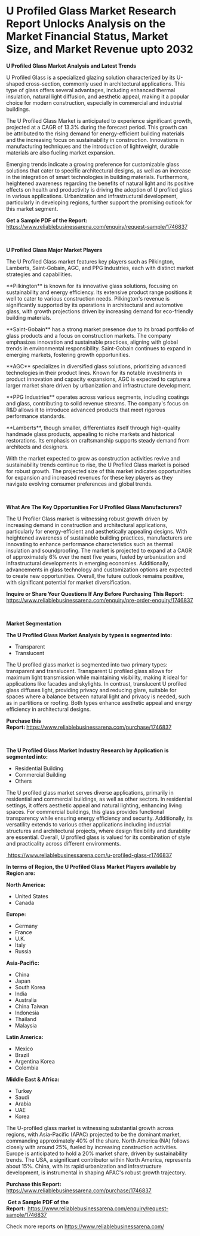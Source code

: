 <p><h1>U Profiled Glass Market Research Report Unlocks Analysis on the Market Financial Status, Market Size, and Market Revenue upto 2032</h1></p><p><strong>U Profiled Glass Market Analysis and Latest Trends</strong></p>
<p><p>U Profiled Glass is a specialized glazing solution characterized by its U-shaped cross-section, commonly used in architectural applications. This type of glass offers several advantages, including enhanced thermal insulation, natural light diffusion, and aesthetic appeal, making it a popular choice for modern construction, especially in commercial and industrial buildings.</p><p>The U Profiled Glass Market is anticipated to experience significant growth, projected at a CAGR of 13.3% during the forecast period. This growth can be attributed to the rising demand for energy-efficient building materials and the increasing focus on sustainability in construction. Innovations in manufacturing techniques and the introduction of lightweight, durable materials are also fueling market expansion.</p><p>Emerging trends indicate a growing preference for customizable glass solutions that cater to specific architectural designs, as well as an increase in the integration of smart technologies in building materials. Furthermore, heightened awareness regarding the benefits of natural light and its positive effects on health and productivity is driving the adoption of U profiled glass in various applications. Urbanization and infrastructural development, particularly in developing regions, further support the promising outlook for this market segment.</p></p>
<p><strong>Get a Sample PDF of the Report:&nbsp;</strong> <a href="https://www.reliablebusinessarena.com/enquiry/request-sample/1746837?utm_campaign=3062&utm_medium=2&utm_source=Github&utm_content=ia&utm_term=01042025&utm_id=u-profiled-glass">https://www.reliablebusinessarena.com/enquiry/request-sample/1746837</a></p>
<p>&nbsp;</p>
<p><strong>U Profiled Glass Major Market Players</strong></p>
<p><p>The U Profiled Glass market features key players such as Pilkington, Lamberts, Saint-Gobain, AGC, and PPG Industries, each with distinct market strategies and capabilities.</p><p>**Pilkington** is known for its innovative glass solutions, focusing on sustainability and energy efficiency. Its extensive product range positions it well to cater to various construction needs. Pilkington's revenue is significantly supported by its operations in architectural and automotive glass, with growth projections driven by increasing demand for eco-friendly building materials.</p><p>**Saint-Gobain** has a strong market presence due to its broad portfolio of glass products and a focus on construction markets. The company emphasizes innovation and sustainable practices, aligning with global trends in environmental responsibility. Saint-Gobain continues to expand in emerging markets, fostering growth opportunities.</p><p>**AGC** specializes in diversified glass solutions, prioritizing advanced technologies in their product lines. Known for its notable investments in product innovation and capacity expansions, AGC is expected to capture a larger market share driven by urbanization and infrastructure development.</p><p>**PPG Industries** operates across various segments, including coatings and glass, contributing to solid revenue streams. The company's focus on R&D allows it to introduce advanced products that meet rigorous performance standards.</p><p>**Lamberts**, though smaller, differentiates itself through high-quality handmade glass products, appealing to niche markets and historical restorations. Its emphasis on craftsmanship supports steady demand from architects and designers.</p><p>With the market expected to grow as construction activities revive and sustainability trends continue to rise, the U Profiled Glass market is poised for robust growth. The projected size of this market indicates opportunities for expansion and increased revenues for these key players as they navigate evolving consumer preferences and global trends.</p></p>
<p>&nbsp;</p>
<p><strong>What Are The Key Opportunities For U Profiled Glass Manufacturers?</strong></p>
<p><p>The U Profiler Glass market is witnessing robust growth driven by increasing demand in construction and architectural applications, particularly for energy-efficient and aesthetically appealing designs. With heightened awareness of sustainable building practices, manufacturers are innovating to enhance performance characteristics such as thermal insulation and soundproofing. The market is projected to expand at a CAGR of approximately 6% over the next five years, fueled by urbanization and infrastructural developments in emerging economies. Additionally, advancements in glass technology and customization options are expected to create new opportunities. Overall, the future outlook remains positive, with significant potential for market diversification.</p></p>
<p><strong>Inquire or Share Your Questions If Any Before Purchasing This Report:</strong> <a href="https://www.reliablebusinessarena.com/enquiry/pre-order-enquiry/1746837?utm_campaign=3062&utm_medium=2&utm_source=Github&utm_content=ia&utm_term=01042025&utm_id=u-profiled-glass">https://www.reliablebusinessarena.com/enquiry/pre-order-enquiry/1746837</a></p>
<p>&nbsp;</p>
<p><strong>Market Segmentation</strong></p>
<p><strong>The U Profiled Glass Market Analysis by types is segmented into:</strong></p>
<p><ul><li>Transparent</li><li>Translucent</li></ul></p>
<p><p>The U profiled glass market is segmented into two primary types: transparent and translucent. Transparent U profiled glass allows for maximum light transmission while maintaining visibility, making it ideal for applications like facades and skylights. In contrast, translucent U profiled glass diffuses light, providing privacy and reducing glare, suitable for spaces where a balance between natural light and privacy is needed, such as in partitions or roofing. Both types enhance aesthetic appeal and energy efficiency in architectural designs.</p></p>
<p><strong>Purchase this Report:&nbsp;</strong><a href="https://www.reliablebusinessarena.com/purchase/1746837?utm_campaign=3062&utm_medium=2&utm_source=Github&utm_content=ia&utm_term=01042025&utm_id=u-profiled-glass">https://www.reliablebusinessarena.com/purchase/1746837</a></p>
<p>&nbsp;</p>
<p><strong>The U Profiled Glass Market Industry Research by Application is segmented into:</strong></p>
<p><ul><li>Residential Building</li><li>Commercial Building</li><li>Others</li></ul></p>
<p><p>The U profiled glass market serves diverse applications, primarily in residential and commercial buildings, as well as other sectors. In residential settings, it offers aesthetic appeal and natural lighting, enhancing living spaces. For commercial buildings, this glass provides functional transparency while ensuring energy efficiency and security. Additionally, its versatility extends to various other applications including industrial structures and architectural projects, where design flexibility and durability are essential. Overall, U profiled glass is valued for its combination of style and practicality across different environments.</p></p>
<p><a href="https://www.reliablebusinessarena.com/u-profiled-glass-r1746837?utm_campaign=3062&utm_medium=2&utm_source=Github&utm_content=ia&utm_term=01042025&utm_id=u-profiled-glass">&nbsp;https://www.reliablebusinessarena.com/u-profiled-glass-r1746837</a></p>
<p><strong>In terms of Region, the U Profiled Glass Market Players available by Region are:</strong></p>
<p>
    <p> <strong> North America: </strong>
        <ul>
            <li>United States</li>
            <li>Canada</li>
        </ul>
        </p> 
    <p> <strong> Europe: </strong>
        <ul>
            <li>Germany</li>
            <li>France</li>
            <li>U.K.</li>
            <li>Italy</li>
            <li>Russia</li>
        </ul>
        </p> 
    <p> <strong> Asia-Pacific: </strong>
        <ul>
            <li>China</li>
            <li>Japan</li>
            <li>South Korea</li>
            <li>India</li>
            <li>Australia</li>
            <li>China Taiwan</li>
            <li>Indonesia</li>
            <li>Thailand</li>
            <li>Malaysia</li>
        </ul>
        </p> 
    <p> <strong> Latin America: </strong>
        <ul>
            <li>Mexico</li>
            <li>Brazil</li>
            <li>Argentina Korea</li>
            <li>Colombia</li>
        </ul>
        </p> 
    <p> <strong> Middle East & Africa: </strong>
        <ul>
            <li>Turkey</li>
            <li>Saudi</li>
            <li>Arabia</li>
            <li>UAE</li>
            <li>Korea</li>
        </ul>
    </p>
    </p>
<p><p>The U-profiled glass market is witnessing substantial growth across regions, with Asia-Pacific (APAC) projected to be the dominant market, commanding approximately 40% of the share. North America (NA) follows closely with around 25%, fueled by increasing construction activities. Europe is anticipated to hold a 20% market share, driven by sustainability trends. The USA, a significant contributor within North America, represents about 15%. China, with its rapid urbanization and infrastructure development, is instrumental in shaping APAC's robust growth trajectory.</p></p>
<p><strong>Purchase this Report: </strong><a href="https://www.reliablebusinessarena.com/purchase/1746837?utm_campaign=3062&utm_medium=2&utm_source=Github&utm_content=ia&utm_term=01042025&utm_id=u-profiled-glass">https://www.reliablebusinessarena.com/purchase/1746837</a></p>
<p>&nbsp;<strong>Get a Sample PDF of the Report:&nbsp;&nbsp;</strong><a href="https://www.reliablebusinessarena.com/enquiry/request-sample/1746837?utm_campaign=3062&utm_medium=2&utm_source=Github&utm_content=ia&utm_term=01042025&utm_id=u-profiled-glass">https://www.reliablebusinessarena.com/enquiry/request-sample/1746837</a></p>
<p><strong></strong></p>
<p>Check more reports on <a href="https://www.reliablebusinessarena.com/?utm_campaign=3062&utm_medium=2&utm_source=Github&utm_content=ia&utm_term=01042025&utm_id=u-profiled-glass">https://www.reliablebusinessarena.com/</a></p>